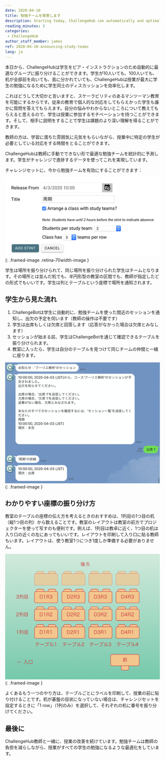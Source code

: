 ```yaml
---
date: 2020-04-10
title: 勉強チームを発表します
description: Starting today, ChallengeHub can automatically and optimally group students for peer instruction in class
reading_minutes: 3
categories:
 - ChallengeHub
author_staff_member: james
ref: 2020-04-10-announcing-study-teams
lang: ja
---
```


本日から、ChallengeHubは学生をピア・インストラクションのため自動的に最適なグループに振り分けることができます。学生が10人いても、100人いても、机が全部前を向いても、島に分かれていても、ChallengeHubは授業が最大に学生の勉強になるために学生同士のディスカッションを効率化します。

これはどうして大切かと言いますと、スケーラビリティのあるマンツーマン教育を可能にするからです。従来の教育で個人的な対応をしてもらえかった学生も誰かに質問を答えてもらえます。自分の悩みやわからないところについて教えてもらえると思えるので、学生は授業に参加するモチベーションを持つことができます。そして、相手に説明をすることで学生は課題のより深い理解を得ることができます。

教師の方は、学習に満ちた雰囲気に元気をもらいながら、授業中に特定の学生が必要としている対応をする時間をとることができます。

ChallengeHubは教師に手動でできない形で最適な勉強チームを統計的に予測します。学生がチャレンジで進捗するデータを使ってこれを実現しています。

チャレンジセットに、今から勉強チームを有効にすることができます：

![勉強チーム 教師のインターフェース](/images/blog/2020-04-10-stint-ui-ja.png){: .framed-image .retina-70width-image }

学生は場所を振り分けられて、同じ場所を振り分けられた学生はチームとなります。その場所とは並んだ机でも、半円形型の教室の区間でも、教師が指定したどの形式でもいいです。学生は列とテーブルという座標で場所を通知されます。

## 学生から見た流れ

1. ChallengeBotは学生に自動的に、勉強チームを使った間近のセッションを通知し、出欠の予定を伺います（教師の操作は不要です）
1. 学生は出席もしくは欠席と回答します（応答がなかった場合は欠席とみなします）
1. セッションが始まる前、学生はChallengeBotを通じて確認できるテーブルを振り分けられます。
1. 教室に入ったら、学生は自分のテーブルを見つけて同じチームの仲間と一緒に座ります。

![勉強チーム 出欠インターフェース](/images/blog/2020-04-10-attending-ja.jpg){: .framed-image }

## わかりやすい座標の振り分け方

教室のテーブルの座標の伝え方を考えるときのおすすめは、1列目の1つ目の机（縦1つ目の列）から数えることです。教室のレイアウトは教室の前方でプロジェクターを使って写すのも便利です。例えば、1列目は教卓に近く、1つ目の机は入り口の近くの左にあってもいいです。レイアウトを印刷して入り口に貼る教師もいます。レイアウトは、使う教室1つにつき1度しか準備する必要がありません。

![教室レイアウトと座標の例](/images/blog/2020-04-10-classroom-plan-ja.png){: .framed-image }

よくあるもう一つのやり方は、テーブルごとにラベルを印刷して、授業の前に貼り付けることです。机が碁盤の目状になっていない場合は、チャレンジセットを設定するときに「1 row」（1列のみ）を選択して、それぞれの机に番号を振り分けてください。

## 最後に

ChallengeHub教師と一緒に、授業の改善を続けています。勉強チームは教師の負担を減らしながら、授業がすべての学生の勉強になるような最適化をしています。
